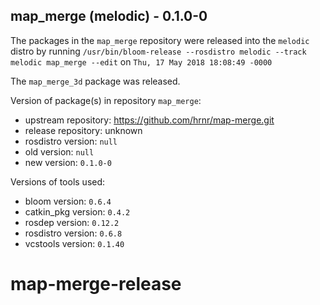 ## map_merge (melodic) - 0.1.0-0

The packages in the `map_merge` repository were released into the `melodic` distro by running `/usr/bin/bloom-release --rosdistro melodic --track melodic map_merge --edit` on `Thu, 17 May 2018 18:08:49 -0000`

The `map_merge_3d` package was released.

Version of package(s) in repository `map_merge`:

- upstream repository: https://github.com/hrnr/map-merge.git
- release repository: unknown
- rosdistro version: `null`
- old version: `null`
- new version: `0.1.0-0`

Versions of tools used:

- bloom version: `0.6.4`
- catkin_pkg version: `0.4.2`
- rosdep version: `0.12.2`
- rosdistro version: `0.6.8`
- vcstools version: `0.1.40`


# map-merge-release